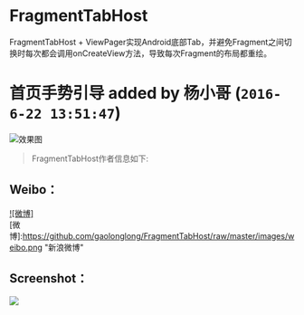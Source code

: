 # FragmentTabHost
FragmentTabHost + ViewPager实现Android底部Tab，并避免Fragment之间切换时每次都会调用onCreateView方法，导致每次Fragment的布局都重绘。

#  首页手势引导 added by 杨小哥 (`2016-6-22 13:51:47`)
![效果图](http://ww2.sinaimg.cn/mw1024/c05ae6b6gw1f53yft68gbg20az0j60w5.gif)

> FragmentTabHost作者信息如下:

Weibo：
------------

[![微博]](http://weibo.com/hlgao1935)  
[微博]:https://github.com/gaolonglong/FragmentTabHost/raw/master/images/weibo.png "新浪微博" 

Screenshot：
------------
![](https://github.com/gaolonglong/FragmentTabHost/raw/master/images/6666.gif)
